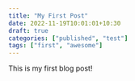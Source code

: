 ```yaml
---
title: "My First Post"
date: 2022-11-19T10:01:01+10:30
draft: true
categories: ["published", "test"]
tags: ["first", "awesome"]
---
```

 
This is my first blog post!


